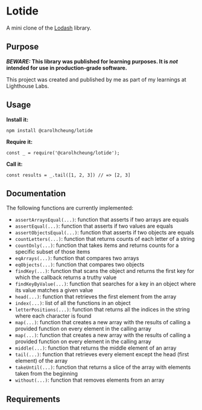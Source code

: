 # Lotide

A mini clone of the [Lodash](https://lodash.com) library.

## Purpose

**_BEWARE:_ This library was published for learning purposes. It is _not_ intended for use in production-grade software.**

This project was created and published by me as part of my learnings at Lighthouse Labs. 

## Usage

**Install it:**

`npm install @carolhcheung/lotide`

**Require it:**

`const _ = require('@carolhcheung/lotide');`

**Call it:**

`const results = _.tail([1, 2, 3]) // => [2, 3]`

## Documentation

The following functions are currently implemented:

* `assertArraysEqual(...)`: function that asserts if two arrays are equals
* `assertEqual(...)`: function that asserts if two values are equals
* `assertObjectsEqual(...)`: function that asserts if two objects are equals
* `countLetters(...)`: function that returns counts of each letter of a string
* `countOnly(...)`: function that takes items and returns counts for a specific subset of those items
* `eqArrays(...)`: function that compares two arrays
* `eqObjects(...)`: function that compares two objects
* `findKey(...)`: function that scans the object and returns the first key for which the callback returns a truthy value
* `findKeyByValue(...)`: function that searches for a key in an object where its value matches a given value
* `head(...)`: function that retrieves the first element from the array
* `index(...)`: list of all the functions in an object
* `letterPositions(...)`: function that returns all the indices in the string where each character is found
* `map(...)`: function that creates a new array with the results of calling a provided function on every element in the calling array
* `map(...)`: function that creates a new array with the results of calling a provided function on every element in the calling array
* `middle(...)`: function that returns the middle element of an array
* `tail(...)`: function that retrieves every element except the head (first element) of the array
* `takeUntil(...)`: function that returns a slice of the array with elements taken from the beginning
* `without(...)`: function that removes elements from an array

## Requirements

